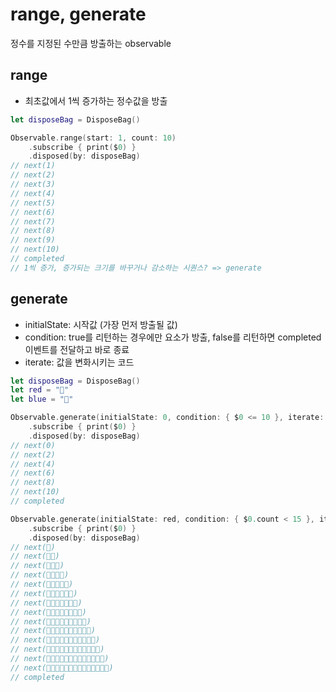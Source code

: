 # range, generate

정수를 지정된 수만큼 방출하는 observable

## range

- 최초값에서 1씩 증가하는 정수값을 방출

```swift
let disposeBag = DisposeBag()

Observable.range(start: 1, count: 10)
    .subscribe { print($0) }
    .disposed(by: disposeBag)
// next(1)
// next(2)
// next(3)
// next(4)
// next(5)
// next(6)
// next(7)
// next(8)
// next(9)
// next(10)
// completed
// 1씩 증가, 증가되는 크기를 바꾸거나 감소하는 시퀀스? => generate
```

## generate

- initialState: 시작값 (가장 먼저 방출될 값)
- condition: true를 리턴하는 경우에만 요소가 방출, false를 리턴하면 completed 이벤트를 전달하고 바로 종료
- iterate: 값을 변화시키는 코드

```swift
let disposeBag = DisposeBag()
let red = "🔴"
let blue = "🔵"

Observable.generate(initialState: 0, condition: { $0 <= 10 }, iterate: { $0 + 2 })
    .subscribe { print($0) }
    .disposed(by: disposeBag)
// next(0)
// next(2)
// next(4)
// next(6)
// next(8)
// next(10)
// completed

Observable.generate(initialState: red, condition: { $0.count < 15 }, iterate: { $0.count.isMultiple(of: 2) ? $0 + red : $0 + blue })
    .subscribe { print($0) }
    .disposed(by: disposeBag)
// next(🔴)
// next(🔴🔵)
// next(🔴🔵🔴)
// next(🔴🔵🔴🔵)
// next(🔴🔵🔴🔵🔴)
// next(🔴🔵🔴🔵🔴🔵)
// next(🔴🔵🔴🔵🔴🔵🔴)
// next(🔴🔵🔴🔵🔴🔵🔴🔵)
// next(🔴🔵🔴🔵🔴🔵🔴🔵🔴)
// next(🔴🔵🔴🔵🔴🔵🔴🔵🔴🔵)
// next(🔴🔵🔴🔵🔴🔵🔴🔵🔴🔵🔴)
// next(🔴🔵🔴🔵🔴🔵🔴🔵🔴🔵🔴🔵)
// next(🔴🔵🔴🔵🔴🔵🔴🔵🔴🔵🔴🔵🔴)
// next(🔴🔵🔴🔵🔴🔵🔴🔵🔴🔵🔴🔵🔴🔵)
// completed
```